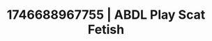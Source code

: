 ---
categories:
- AI lover POV
- AI-generated
- AI sensuality
- Erotic dance
- Dark fantasy erotica
- Vintage boudoir
- ASMR
- Cosplay
image: /assets/images/1746688967755.jpg
layout: post
seo:
  description: Featured content with artistic Scat Fetish, ABDL Play. HD images available.
  keywords: Scat Fetish, ABDL Play
  og_image: /assets/images/1746688967755.jpg
  schema_type: VisualArtwork
tags:
- ABDL Play
- Scat Fetish
- '#1746688967755'
title: 1746688967755 | ABDL Play Scat Fetish
---
